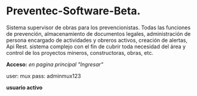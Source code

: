 # Preventec-Software-Beta.
Sistema supervisor de obras para los prevencionistas. Todas las funciones de prevención, almacenamiento de documentos legales, administración de persona encargado de actividades y obreros activos, creación de alertas, Api Rest. sistema complejo con el fin de cubrir toda necesidad del área y control de los proyectos mineros, constructoras, obras, etc. 

**Acceso:** 
*en pagina principal*
*"Ingresar"*

user: mux
pass: adminmux123

**usuario activo**
